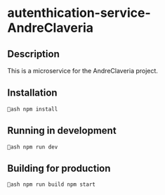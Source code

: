 # autenthication-service-AndreClaveria

## Description
This is a microservice for the AndreClaveria project.

## Installation
`ash
npm install
`

## Running in development
`ash
npm run dev
`

## Building for production
`ash
npm run build
npm start
`
